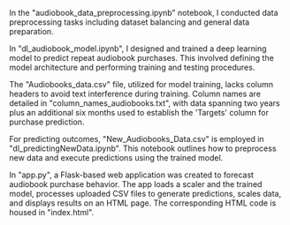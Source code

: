 In the "audiobook_data_preprocessing.ipynb" notebook, I conducted data preprocessing tasks including dataset balancing and general data preparation.

In "dl_audiobook_model.ipynb", I designed and trained a deep learning model to predict repeat audiobook purchases. This involved defining the model architecture and performing training and testing procedures.

The "Audiobooks_data.csv" file, utilized for model training, lacks column headers to avoid text interference during training. Column names are detailed in "column_names_audiobooks.txt", with data spanning two years plus an additional six months used to establish the 'Targets' column for purchase prediction.

For predicting outcomes, "New_Audiobooks_Data.csv" is employed in "dl_predictingNewData.ipynb". This notebook outlines how to preprocess new data and execute predictions using the trained model.

In "app.py", a Flask-based web application was created to forecast audiobook purchase behavior. The app loads a scaler and the trained model, processes uploaded CSV files to generate predictions, scales data, and displays results on an HTML page. The corresponding HTML code is housed in "index.html".
